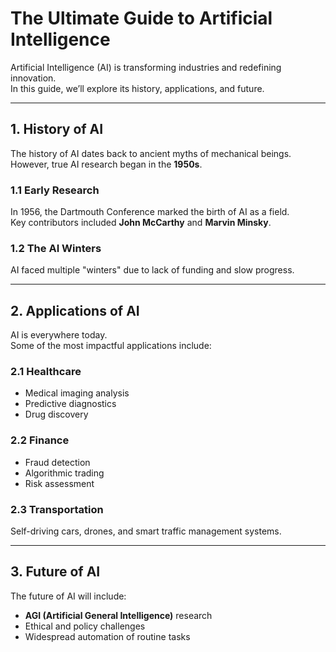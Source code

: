 # The Ultimate Guide to Artificial Intelligence

Artificial Intelligence (AI) is transforming industries and redefining innovation.  
In this guide, we’ll explore its history, applications, and future.

---

## 1. History of AI

The history of AI dates back to ancient myths of mechanical beings.  
However, true AI research began in the **1950s**.

### 1.1 Early Research
In 1956, the Dartmouth Conference marked the birth of AI as a field.  
Key contributors included **John McCarthy** and **Marvin Minsky**.

### 1.2 The AI Winters
AI faced multiple "winters" due to lack of funding and slow progress.

---

## 2. Applications of AI

AI is everywhere today.  
Some of the most impactful applications include:

### 2.1 Healthcare
- Medical imaging analysis  
- Predictive diagnostics  
- Drug discovery

### 2.2 Finance
- Fraud detection  
- Algorithmic trading  
- Risk assessment

### 2.3 Transportation
Self-driving cars, drones, and smart traffic management systems.

---

## 3. Future of AI

The future of AI will include:
- **AGI (Artificial General Intelligence)** research  
- Ethical and policy challenges  
- Widespread automation of routine tasks
